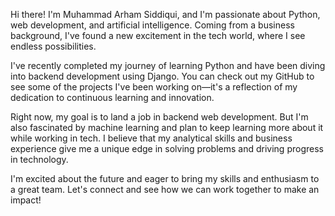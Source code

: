 Hi there! I'm Muhammad Arham Siddiqui, and I'm passionate about Python, web development, and artificial intelligence. Coming from a business background, I've found a new excitement in the tech world, where I see endless possibilities.

I've recently completed my journey of learning Python and have been diving into backend development using Django. You can check out my GitHub to see some of the projects I've been working on—it's a reflection of my dedication to continuous learning and innovation.

Right now, my goal is to land a job in backend web development. But I'm also fascinated by machine learning and plan to keep learning more about it while working in tech. I believe that my analytical skills and business experience give me a unique edge in solving problems and driving progress in technology.

I'm excited about the future and eager to bring my skills and enthusiasm to a great team. Let's connect and see how we can work together to make an impact!
